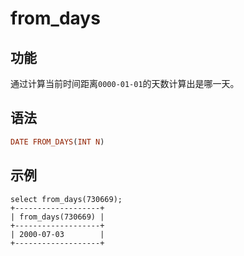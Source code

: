 # from_days

## 功能

通过计算当前时间距离`0000-01-01`的天数计算出是哪一天。

## 语法

```Haskell
DATE FROM_DAYS(INT N)
```

## 示例

```Plain Text
select from_days(730669);
+-------------------+
| from_days(730669) |
+-------------------+
| 2000-07-03        |
+-------------------+
```
